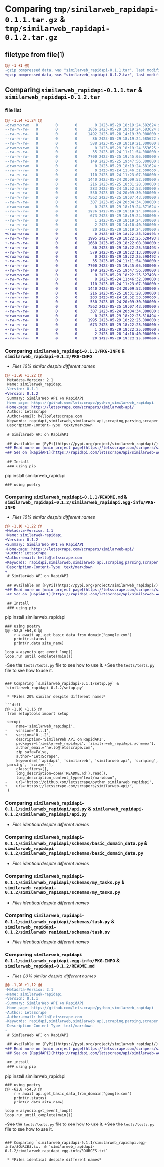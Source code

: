 # Comparing `tmp/similarweb_rapidapi-0.1.1.tar.gz` & `tmp/similarweb_rapidapi-0.1.2.tar.gz`

## filetype from file(1)

```diff
@@ -1 +1 @@
-gzip compressed data, was "similarweb_rapidapi-0.1.1.tar", last modified: Mon May 29 18:19:24 2023, max compression
+gzip compressed data, was "similarweb_rapidapi-0.1.2.tar", last modified: Mon May 29 18:22:25 2023, max compression
```

## Comparing `similarweb_rapidapi-0.1.1.tar` & `similarweb_rapidapi-0.1.2.tar`

### file list

```diff
@@ -1,24 +1,24 @@
-drwxrwxrwx   0        0        0        0 2023-05-29 18:19:24.682624 similarweb_rapidapi-0.1.1/
--rw-rw-rw-   0        0        0     1836 2023-05-29 18:19:24.683624 similarweb_rapidapi-0.1.1/PKG-INFO
--rw-rw-rw-   0        0        0     1492 2023-05-28 14:19:30.000000 similarweb_rapidapi-0.1.1/README.md
--rw-rw-rw-   0        0        0       86 2023-05-29 18:19:24.685622 similarweb_rapidapi-0.1.1/setup.cfg
--rw-rw-rw-   0        0        0      588 2023-05-29 18:19:21.000000 similarweb_rapidapi-0.1.1/setup.py
-drwxrwxrwx   0        0        0        0 2023-05-29 18:19:24.653625 similarweb_rapidapi-0.1.1/similarweb_rapidapi/
--rw-rw-rw-   0        0        0       35 2023-05-24 11:11:54.000000 similarweb_rapidapi-0.1.1/similarweb_rapidapi/__init__.py
--rw-rw-rw-   0        0        0     7700 2023-05-25 19:45:05.000000 similarweb_rapidapi-0.1.1/similarweb_rapidapi/api.py
--rw-rw-rw-   0        0        0      149 2023-05-25 19:47:56.000000 similarweb_rapidapi-0.1.1/similarweb_rapidapi/logger_mock.py
-drwxrwxrwx   0        0        0        0 2023-05-29 18:19:24.681624 similarweb_rapidapi-0.1.1/similarweb_rapidapi/schemas/
--rw-rw-rw-   0        0        0        8 2023-05-24 11:46:32.000000 similarweb_rapidapi-0.1.1/similarweb_rapidapi/schemas/__init__.py
--rw-rw-rw-   0        0        0      110 2023-05-24 11:23:07.000000 similarweb_rapidapi-0.1.1/similarweb_rapidapi/schemas/base.py
--rw-rw-rw-   0        0        0     1440 2023-05-24 20:09:52.000000 similarweb_rapidapi-0.1.1/similarweb_rapidapi/schemas/basic_domain_data.py
--rw-rw-rw-   0        0        0      216 2023-05-25 18:31:28.000000 similarweb_rapidapi-0.1.1/similarweb_rapidapi/schemas/cancel_task.py
--rw-rw-rw-   0        0        0      283 2023-05-24 18:52:53.000000 similarweb_rapidapi-0.1.1/similarweb_rapidapi/schemas/complete_data_task.py
--rw-rw-rw-   0        0        0      530 2023-05-24 20:09:30.000000 similarweb_rapidapi-0.1.1/similarweb_rapidapi/schemas/my_tasks.py
--rw-rw-rw-   0        0        0     7562 2023-05-25 19:07:43.000000 similarweb_rapidapi-0.1.1/similarweb_rapidapi/schemas/task.py
--rw-rw-rw-   0        0        0      307 2023-05-24 20:04:34.000000 similarweb_rapidapi-0.1.1/similarweb_rapidapi/schemas/task_status.py
-drwxrwxrwx   0        0        0        0 2023-05-29 18:19:24.671624 similarweb_rapidapi-0.1.1/similarweb_rapidapi.egg-info/
--rw-rw-rw-   0        0        0     1836 2023-05-29 18:19:24.000000 similarweb_rapidapi-0.1.1/similarweb_rapidapi.egg-info/PKG-INFO
--rw-rw-rw-   0        0        0      673 2023-05-29 18:19:24.000000 similarweb_rapidapi-0.1.1/similarweb_rapidapi.egg-info/SOURCES.txt
--rw-rw-rw-   0        0        0        1 2023-05-29 18:19:24.000000 similarweb_rapidapi-0.1.1/similarweb_rapidapi.egg-info/dependency_links.txt
--rw-rw-rw-   0        0        0        2 2023-05-28 14:10:40.000000 similarweb_rapidapi-0.1.1/similarweb_rapidapi.egg-info/not-zip-safe
--rw-rw-rw-   0        0        0       20 2023-05-29 18:19:24.000000 similarweb_rapidapi-0.1.1/similarweb_rapidapi.egg-info/top_level.txt
+drwxrwxrwx   0        0        0        0 2023-05-29 18:22:25.628493 similarweb_rapidapi-0.1.2/
+-rw-rw-rw-   0        0        0     1995 2023-05-29 18:22:25.628493 similarweb_rapidapi-0.1.2/PKG-INFO
+-rw-rw-rw-   0        0        0     1660 2023-05-29 18:22:08.000000 similarweb_rapidapi-0.1.2/README.md
+-rw-rw-rw-   0        0        0       86 2023-05-29 18:22:25.630493 similarweb_rapidapi-0.1.2/setup.cfg
+-rw-rw-rw-   0        0        0      579 2023-05-29 18:22:13.000000 similarweb_rapidapi-0.1.2/setup.py
+drwxrwxrwx   0        0        0        0 2023-05-29 18:22:25.598492 similarweb_rapidapi-0.1.2/similarweb_rapidapi/
+-rw-rw-rw-   0        0        0       35 2023-05-24 11:11:54.000000 similarweb_rapidapi-0.1.2/similarweb_rapidapi/__init__.py
+-rw-rw-rw-   0        0        0     7700 2023-05-25 19:45:05.000000 similarweb_rapidapi-0.1.2/similarweb_rapidapi/api.py
+-rw-rw-rw-   0        0        0      149 2023-05-25 19:47:56.000000 similarweb_rapidapi-0.1.2/similarweb_rapidapi/logger_mock.py
+drwxrwxrwx   0        0        0        0 2023-05-29 18:22:25.627493 similarweb_rapidapi-0.1.2/similarweb_rapidapi/schemas/
+-rw-rw-rw-   0        0        0        8 2023-05-24 11:46:32.000000 similarweb_rapidapi-0.1.2/similarweb_rapidapi/schemas/__init__.py
+-rw-rw-rw-   0        0        0      110 2023-05-24 11:23:07.000000 similarweb_rapidapi-0.1.2/similarweb_rapidapi/schemas/base.py
+-rw-rw-rw-   0        0        0     1440 2023-05-24 20:09:52.000000 similarweb_rapidapi-0.1.2/similarweb_rapidapi/schemas/basic_domain_data.py
+-rw-rw-rw-   0        0        0      216 2023-05-25 18:31:28.000000 similarweb_rapidapi-0.1.2/similarweb_rapidapi/schemas/cancel_task.py
+-rw-rw-rw-   0        0        0      283 2023-05-24 18:52:53.000000 similarweb_rapidapi-0.1.2/similarweb_rapidapi/schemas/complete_data_task.py
+-rw-rw-rw-   0        0        0      530 2023-05-24 20:09:30.000000 similarweb_rapidapi-0.1.2/similarweb_rapidapi/schemas/my_tasks.py
+-rw-rw-rw-   0        0        0     7562 2023-05-25 19:07:43.000000 similarweb_rapidapi-0.1.2/similarweb_rapidapi/schemas/task.py
+-rw-rw-rw-   0        0        0      307 2023-05-24 20:04:34.000000 similarweb_rapidapi-0.1.2/similarweb_rapidapi/schemas/task_status.py
+drwxrwxrwx   0        0        0        0 2023-05-29 18:22:25.610494 similarweb_rapidapi-0.1.2/similarweb_rapidapi.egg-info/
+-rw-rw-rw-   0        0        0     1995 2023-05-29 18:22:25.000000 similarweb_rapidapi-0.1.2/similarweb_rapidapi.egg-info/PKG-INFO
+-rw-rw-rw-   0        0        0      673 2023-05-29 18:22:25.000000 similarweb_rapidapi-0.1.2/similarweb_rapidapi.egg-info/SOURCES.txt
+-rw-rw-rw-   0        0        0        1 2023-05-29 18:22:25.000000 similarweb_rapidapi-0.1.2/similarweb_rapidapi.egg-info/dependency_links.txt
+-rw-rw-rw-   0        0        0        2 2023-05-28 14:10:40.000000 similarweb_rapidapi-0.1.2/similarweb_rapidapi.egg-info/not-zip-safe
+-rw-rw-rw-   0        0        0       20 2023-05-29 18:22:25.000000 similarweb_rapidapi-0.1.2/similarweb_rapidapi.egg-info/top_level.txt
```

### Comparing `similarweb_rapidapi-0.1.1/PKG-INFO` & `similarweb_rapidapi-0.1.2/PKG-INFO`

 * *Files 16% similar despite different names*

```diff
@@ -1,20 +1,22 @@
 Metadata-Version: 2.1
 Name: similarweb_rapidapi
-Version: 0.1.1
+Version: 0.1.2
 Summary: SimilarWeb API on RapidAPI
-Home-page: https://github.com/letsscrape/python_similarweb_rapidapi
+Home-page: https://letsscrape.com/scrapers/similarweb-api/
 Author: LetsScrape
 Author-email: hello@letsscrape.com
 Keywords: rapidapi,similarweb,similarweb api,scraping,parsing,scraper
 Description-Content-Type: text/markdown
 
 # SimilarWeb API on RapidAPI
 
 ## Available on [PyPi](https://pypi.org/project/similarweb_rapidapi/)
+## Read more on [main project page](https://letsscrape.com/scrapers/similarweb-api/)
+## See on [RapidAPI](https://rapidapi.com/letsscrape/api/similarweb-working-api)
 
 ## Install
 ### using pip
 ```
 pip install similarweb_rapidapi
 ```
 ### using poetry
```

### Comparing `similarweb_rapidapi-0.1.1/README.md` & `similarweb_rapidapi-0.1.2/similarweb_rapidapi.egg-info/PKG-INFO`

 * *Files 16% similar despite different names*

```diff
@@ -1,10 +1,22 @@
+Metadata-Version: 2.1
+Name: similarweb-rapidapi
+Version: 0.1.2
+Summary: SimilarWeb API on RapidAPI
+Home-page: https://letsscrape.com/scrapers/similarweb-api/
+Author: LetsScrape
+Author-email: hello@letsscrape.com
+Keywords: rapidapi,similarweb,similarweb api,scraping,parsing,scraper
+Description-Content-Type: text/markdown
+
 # SimilarWeb API on RapidAPI
 
 ## Available on [PyPi](https://pypi.org/project/similarweb_rapidapi/)
+## Read more on [main project page](https://letsscrape.com/scrapers/similarweb-api/)
+## See on [RapidAPI](https://rapidapi.com/letsscrape/api/similarweb-working-api)
 
 ## Install
 ### using pip
 ```
 pip install similarweb_rapidapi
 ```
 ### using poetry
@@ -52,8 +64,8 @@
     r = await api.get_basic_data_from_domain("google.com")
     print(r.status)
     print(r.data.site_name)
 
 loop = asyncio.get_event_loop()
 loop.run_until_complete(main())
 ```
-See the `tests/tests.py` file to see how to use it.
+See the `tests/tests.py` file to see how to use it.
```

### Comparing `similarweb_rapidapi-0.1.1/setup.py` & `similarweb_rapidapi-0.1.2/setup.py`

 * *Files 20% similar despite different names*

```diff
@@ -1,16 +1,16 @@
 from setuptools import setup
 
 setup(
     name='similarweb_rapidapi',
-    version='0.1.1',
+    version='0.1.2',
     description='SimilarWeb API on RapidAPI',
     packages=['similarweb_rapidapi', 'similarweb_rapidapi.schemas'],
     author_email='hello@letsscrape.com',
     zip_safe=False,
     author='LetsScrape',
     keywords=['rapidapi', 'similarweb', 'similarweb api', 'scraping', 'parsing', 'scraper'],
     classifiers=[],
     long_description=open('README.md').read(),
     long_description_content_type="text/markdown",
-    url='https://github.com/letsscrape/python_similarweb_rapidapi',
+    url='https://letsscrape.com/scrapers/similarweb-api/',
 )
```

### Comparing `similarweb_rapidapi-0.1.1/similarweb_rapidapi/api.py` & `similarweb_rapidapi-0.1.2/similarweb_rapidapi/api.py`

 * *Files identical despite different names*

### Comparing `similarweb_rapidapi-0.1.1/similarweb_rapidapi/schemas/basic_domain_data.py` & `similarweb_rapidapi-0.1.2/similarweb_rapidapi/schemas/basic_domain_data.py`

 * *Files identical despite different names*

### Comparing `similarweb_rapidapi-0.1.1/similarweb_rapidapi/schemas/my_tasks.py` & `similarweb_rapidapi-0.1.2/similarweb_rapidapi/schemas/my_tasks.py`

 * *Files identical despite different names*

### Comparing `similarweb_rapidapi-0.1.1/similarweb_rapidapi/schemas/task.py` & `similarweb_rapidapi-0.1.2/similarweb_rapidapi/schemas/task.py`

 * *Files identical despite different names*

### Comparing `similarweb_rapidapi-0.1.1/similarweb_rapidapi.egg-info/PKG-INFO` & `similarweb_rapidapi-0.1.2/README.md`

 * *Files 20% similar despite different names*

```diff
@@ -1,20 +1,12 @@
-Metadata-Version: 2.1
-Name: similarweb-rapidapi
-Version: 0.1.1
-Summary: SimilarWeb API on RapidAPI
-Home-page: https://github.com/letsscrape/python_similarweb_rapidapi
-Author: LetsScrape
-Author-email: hello@letsscrape.com
-Keywords: rapidapi,similarweb,similarweb api,scraping,parsing,scraper
-Description-Content-Type: text/markdown
-
 # SimilarWeb API on RapidAPI
 
 ## Available on [PyPi](https://pypi.org/project/similarweb_rapidapi/)
+## Read more on [main project page](https://letsscrape.com/scrapers/similarweb-api/)
+## See on [RapidAPI](https://rapidapi.com/letsscrape/api/similarweb-working-api)
 
 ## Install
 ### using pip
 ```
 pip install similarweb_rapidapi
 ```
 ### using poetry
@@ -62,8 +54,8 @@
     r = await api.get_basic_data_from_domain("google.com")
     print(r.status)
     print(r.data.site_name)
 
 loop = asyncio.get_event_loop()
 loop.run_until_complete(main())
 ```
-See the `tests/tests.py` file to see how to use it.
+See the `tests/tests.py` file to see how to use it.
```

### Comparing `similarweb_rapidapi-0.1.1/similarweb_rapidapi.egg-info/SOURCES.txt` & `similarweb_rapidapi-0.1.2/similarweb_rapidapi.egg-info/SOURCES.txt`

 * *Files identical despite different names*

